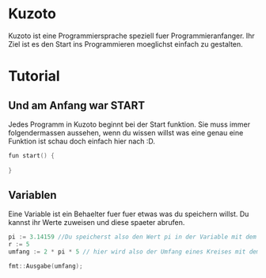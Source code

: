 # Kuzoto 

Kuzoto ist eine Programmiersprache speziell fuer Programmieranfanger. Ihr Ziel ist es den Start ins Programmieren moeglichst einfach zu gestalten.

# Tutorial

## Und am Anfang war START
Jedes Programm in Kuzoto beginnt bei der Start funktion. Sie muss immer folgendermassen aussehen, wenn du wissen willst was eine genau eine Funktion ist schau doch einfach hier nach :D.
```go
fun start() {
	
}
```	
## Variablen	
Eine Variable ist ein Behaelter fuer fuer etwas was du speichern willst. Du kannst ihr Werte zuweisen und diese spaeter abrufen.
```go
pi := 3.14159 //Du speicherst also den Wert pi in der Variable mit dem Namen pi
r := 5
umfang := 2 * pi * 5 // hier wird also der Umfang eines Kreises mit dem Radius 5 berechnet!

fmt::Ausgabe(umfang);
```	
